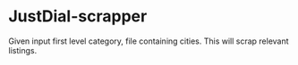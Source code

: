 # JustDial-scrapper
Given input first level category, file containing cities. This will scrap relevant listings.
